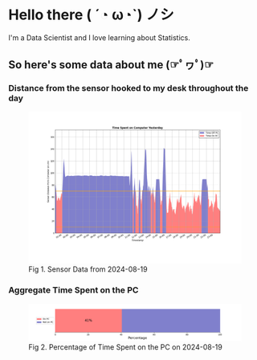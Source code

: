 
# Hello there ( ´◔ ω◔`) ノシ

I'm a Data Scientist and I love learning about Statistics.

## So here's some data about me (☞ﾟヮﾟ)☞


### Distance from the sensor hooked to my desk throughout the day
<figure>
  <picture>
    <source media="(prefers-color-scheme: dark)" srcset="Pi/readme/graphs/lineplot/dark-plot-2024-08-19.png">
    <source media="(prefers-color-scheme: light)" srcset="Pi/readme/graphs/lineplot/light-plot-2024-08-19.png">
    <img alt="Shows a black logo in light color mode and a white one in dark color mode." src="Pi/readme/graphs/lineplot/light-plot-2024-08-19.png">
  </picture>
  <figcaption>Fig 1. Sensor Data from 2024-08-19</figcaption>
</figure>



### Aggregate Time Spent on the PC
<figure>
  <picture>
    <source media="(prefers-color-scheme: dark)" srcset="Pi/readme/graphs/barplot/dark-plot-2024-08-19.png">
    <source media="(prefers-color-scheme: light)" srcset="Pi/readme/graphs/barplot/light-plot-2024-08-19.png">
    <img alt="Shows a black logo in light color mode and a white one in dark color mode." src="Pi/readme/graphs/barplot/light-plot-2024-08-19.png">
  </picture>
  <figcaption>Fig 2. Percentage of Time Spent on the PC on 2024-08-19</figcaption>
</figure>

